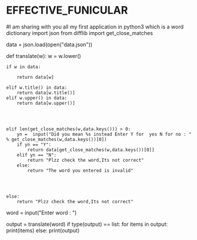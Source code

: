 # EFFECTIVE_FUNICULAR
#I am sharing with you all my first application in python3 which is a word dictionary
import json
from difflib import get_close_matches



data = json.load(open("data.json"))



def translate(w):
    w = w.lower()
     

    if w in data:

        return data[w]

    elif w.title() in data:
        return data[w.title()]
    elif w.upper() in data:
        return data[w.upper()]
        
        
        

    elif len(get_close_matches(w,data.keys())) > 0:
        yn =  input("Did you mean %s instead Enter Y for  yes N for no : " % get_close_matches(w,data.keys())[0])
        if yn == "Y":
            return data[get_close_matches(w,data.keys())[0]]
        elif yn == "N":
            return "Plzz check the word,Its not correct"
        else:
            return "The word you entered is invalid"    
        



    else:
        return "Plzz check the word,Its not correct"
    

word = input("Enter word : ")

output = translate(word)
if type(output) == list:
    for items in output:
        print(items)
else:
    print(output)

    
